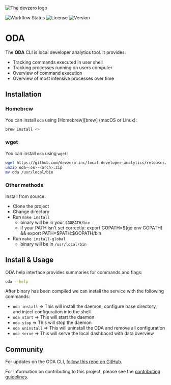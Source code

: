 ![The devzero logo](https://console.devzero.io/_next/image?url=%2F_next%2Fstatic%2Fmedia%2Ffull_logo.379052d8.png&w=1080&q=75)

![Workflow Status](https://img.shields.io/github/actions/workflow/status/devzero-inc/local-developer-analytics/go.yaml)
![License](https://img.shields.io/github/license/devzero-inc/local-developer-analytics)
![Version](https://img.shields.io/github/v/tag/devzero-inc/local-developer-analytics)

# ODA

The **ODA** CLI is local developer analytics tool. It provides:

- Tracking commands executed in user shell
- Tracking processes running on users computer
- Overview of command execution
- Overview of most intensive processes over time

## Installation

### Homebrew

You can install `oda` using [Homebrew][brew] (macOS or Linux):

```sh
brew install <>
```

### wget

You can install `oda` using `wget`:

```sh
wget https://github.com/devzero-inc/local-developer-analytics/releases/download/<version>/oda-<os>-<arch>.zip
unzip oda-<os>-<arch>.zip
mv oda /usr/local/bin
```

### Other methods

Install from source:

- Clone the project
- Change directory
- Run `make install`
  - binary will be in your `$GOPATH/bin`
  - if your PATH isn't set correctly: export GOPATH=$(go env GOPATH) && export PATH=$PATH:$GOPATH/bin
- Run `make install-global`
  - binary will be in `/usr/local/bin`

## Install & Usage

ODA help interface provides summaries for commands and flags:

```sh
oda --help
```

After binary has been compiled we can install the service with the following commands:

* `oda install` => This will install the daemon, configure base directory, and inject configuration into the shell
* `oda start` => This will start the daemon
* `oda stop` => This will stop the daemon
* `oda uninstall` => This will uninstall the ODA and remove all configuration
* `oda serve` => This will serve the local dashbaord with data overview

## Community

For updates on the ODA CLI, [follow this repo on GitHub][repo].

For information on contributing to this project, please see the [contributing guidelines](CONTRIBUTING.md).

[repo]: https://github.com/devzero-inc/local-developer-analytics